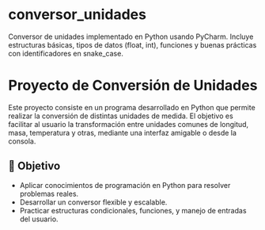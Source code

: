 # conversor_unidades
Conversor de unidades implementado en Python usando PyCharm. Incluye estructuras básicas, tipos de datos (float, int), funciones y buenas prácticas con identificadores en snake_case.

# Proyecto de Conversión de Unidades

Este proyecto consiste en un programa desarrollado en Python que permite realizar la conversión de distintas unidades de medida. El objetivo es facilitar al usuario la transformación entre unidades comunes de longitud, masa, temperatura y otras, mediante una interfaz amigable o desde la consola.

## 📌 Objetivo

- Aplicar conocimientos de programación en Python para resolver problemas reales.
- Desarrollar un conversor flexible y escalable.
- Practicar estructuras condicionales, funciones, y manejo de entradas del usuario.
